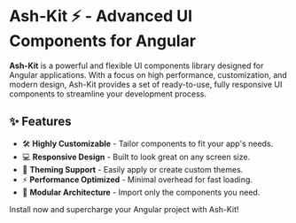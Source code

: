 # Ash-Kit ⚡ - Advanced UI Components for Angular

**Ash-Kit** is a powerful and flexible UI components library designed for Angular applications. With a focus on high performance, customization, and modern design, Ash-Kit provides a set of ready-to-use, fully responsive UI components to streamline your development process.

## ✨ Features

- 🛠️ **Highly Customizable** - Tailor components to fit your app's needs.
- 💻 **Responsive Design** - Built to look great on any screen size.
- 🎨 **Theming Support** - Easily apply or create custom themes.
- ⚡ **Performance Optimized** - Minimal overhead for fast loading.
- 🔧 **Modular Architecture** - Import only the components you need.

Install now and supercharge your Angular project with Ash-Kit!
